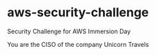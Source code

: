 # aws-security-challenge
Security Challenge for AWS Immersion Day



You are the CISO of the company Unicorn Travels
